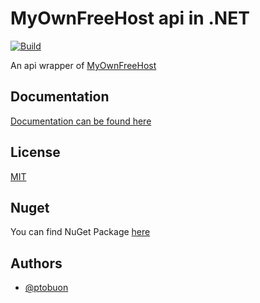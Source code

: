 # MyOwnFreeHost api in .NET
[![Build](https://github.com/ptobuon/mofh-net-api/actions/workflows/dotnet.yml/badge.svg)](https://github.com/ptobuon/mofh-net-api/actions/workflows/dotnet.yml)

An api wrapper of [MyOwnFreeHost](https://api.myownfreehost.net) 
## Documentation

[Documentation can be found here](https://ptobuon.eu.org/mofh-net-api)


## License

[MIT](https://choosealicense.com/licenses/mit/)

## Nuget
You can find NuGet Package [here](https://www.nuget.org/packages/mofh/)
## Authors

- [@ptobuon](https://www.github.com/ptobuon)
